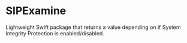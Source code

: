 # SIPExamine

Lightweight Swift package that returns a value depending on if System Integrity Protection is enabled/disabled.
